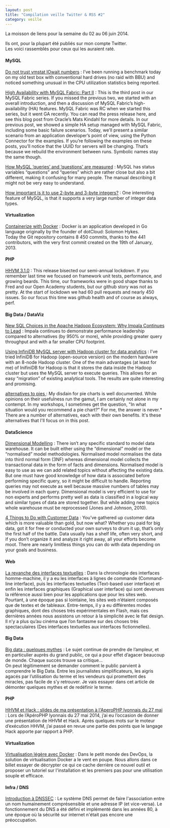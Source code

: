 ```yaml
---
layout: post
title: "Compilation veille Twitter & RSS #2"
category: veille
---
```


La moisson de liens pour la semaine du 02 au 06 juin 2014.

Ils ont, pour la plupart été publiés sur mon compte Twitter.  
Les voici rassemblés pour ceux qui les auraient raté.

<!-- -->

#### MySQL

[Do not trust vmstat IOwait numbers](http://www.mysqlperformanceblog.com/2014/06/03/trust-vmstat-iowait-numbers/)
:  I’ve been running a benchmark today on my old test box with conventional hard drives (no raid with BBU) and noticed something unusual in the CPU utilization statistics being reported.

[High Availability with MySQL Fabric: Part II](http://www.mysqlperformanceblog.com/2014/05/30/high-availability-mysql-fabric-part-ii/)
:  This is the third post in our MySQL Fabric series. If you missed the previous two, we started with an overall introduction, and then a discussion of MySQL Fabric’s high-availability (HA) features. MySQL Fabric was RC when we started this series, but it went GA recently. You can read the press release here, and see this blog post from Oracle’s Mats Kindahl for more details. In our previous post, we showed a simple HA setup managed with MySQL Fabric, including some basic failure scenarios. Today, we’ll present a similar scenario from an application developer’s point of view, using the Python Connector for the examples. If you’re following the examples on these posts, you’ll notice that the UUID for servers will be changing. That’s because we rebuild the environment between runs. Symbolic names stay the same though.

[How MySQL ‘queries’ and ‘questions’ are measured](http://www.mysqlperformanceblog.com/2014/05/29/how-mysql-queries-and-questions-are-measured/)
:  MySQL has status variables “questions” and “queries” which are rather close but also a bit different, making it confusing for many people. The manual describing it might not be very easy to understand.

[How important is it to use 2-byte and 3-byte integers?](http://www.tocker.ca/2014/05/30/how-important-is-it-to-use-2-byte-and-3-byte-integers.html)
:  One interesting feature of MySQL, is that it supports a very large number of integer data types.

#### Virtualization

[Containerize with Docker](http://blog.zedroot.org/containerize-with-docker/)
:  Docker is an application developed in Go language originally by the founder of dotCloud: Solomon Hykes.  
Today the Git repository contains 8 450 commits, thanks to the 441 contributors, with the very first commit created on the 19th of January, 2013.

#### PHP

[HHVM 3.1.0](http://hhvm.com/blog/5195/hhvm-3-1-0)
:  This release bisected our semi-annual lockdown. If you remember last time we focused on framework unit tests, performance, and growing beards. This time, our frameworks were in good shape thanks to Fred and our Open Academy students, but our github story was not as pretty. At the start of lockdown we had 60 pull requests and nearly 450 issues. So our focus this time was github health and of course as always, perf.

#### Big Data / DataViz

[New SQL Choices in the Apache Hadoop Ecosystem: Why Impala Continues to Lead](http://blog.cloudera.com/blog/2014/05/new-sql-choices-in-the-apache-hadoop-ecosystem-why-impala-continues-to-lead/)
:  Impala continues to demonstrate performance leadership compared to alternatives (by 950% or more), while providing greater query throughput and with a far smaller CPU footprint.

[Using InfiniDB MySQL server with Hadoop cluster for data analytics](http://www.mysqlperformanceblog.com/2014/06/02/using-infinidb-engine-mysql-hadoop-cluster-data-analytics/)
:   I’ve tried InfiniDB for Hadoop (open-source version) on the modern hardware with an 8-node Hadoop cluster. One of the main advantages (at least for me) of InifiniDB for Hadoop is that it stores the data inside the Hadoop cluster but uses the MySQL server to execute queries. This allows for an easy “migration” of existing analytical tools. The results are quite interesting and promising.

[alternatives to pies ](http://www.storytellingwithdata.com/2014/06/alternatives-to-pies.html)
:  My disdain for pie charts is well documented. While opinions on their usefulness run the gamut, I am certainly not alone in my contempt. In my workshops, I sometimes get the question, "In what situation would you recommend a pie chart?" For me, the answer is never.* There are a number of alternatives, each with their own benefits. It's these alternatives that I'll focus on in this post.

#### DataScience

[Dimensional Modelling](http://www.datasciencecentral.com/xn/detail/6448529:BlogPost:173276)
:  There isn’t any specific standard to model data warehouse. It can be built either using the “dimensional” model or the “normalised” model methodologies. Normalised model normalises the data into third normal form (3NF) whereas dimensional model collects the transactional data in the form of facts and dimensions. Normalised model is easy to use as we can add related topics without affecting the existing data. But one must have good knowledge of how data is associated before performing specific query, so it might be difficult to handle. Reporting queries may not execute as well because massive numbers of tables may be involved in each query. Dimensional model is very efficient to use for non experts and performs pretty well as data is classified in a logical way and similar types of data are stored together. But while adding new topics whole warehouse must be reprocessed (Jones and Johnson, 2010).

[4 Things to Do with Customer Data](http://www.datasciencecentral.com/xn/detail/6448529:BlogPost:173802)
:  You’ve gathered up customer data which is more valuable than gold, but now what? Whether you paid for big data, got it for free or conducted your own surveys to drum it up, that’s only the first half of the battle. Data usually has a shelf life, often very short, and if you don’t organize it and analyze it right away, all your efforts become moot. There are nearly limitless things you can do with data depending on your goals and business.

#### Web

[La revanche des interfaces textuelles](http://www.simpleweb.fr/2014/05/30/la-revanche-des-interfaces-textuelles/)
:  Dans la chronologie des interfaces homme-machine, il y a eu les interfaces à lignes de commande (Command-line interface), puis les interfaces textuelles (Text-based user interface) et enfin les interfaces graphiques (Graphical user interface) qui sont devenues la référence aussi bien pour les applications que pour les sites web. Pourtant, à une époque pas si lointaine, les sites web n’étaient composés que de textes et de tableaux. Entre-temps, il y a eu différentes modes graphiques, dont des choses très expérimentales en Flash, mais ces dernières années nous assistons un retour à la simplicité avec le flat design. Il n’y a plus qu’au cinéma que l’on fantasme sur des choses très spectaculaires (Des interfaces textuelles aux interfaces fictionnelles).

#### Big Data

[Big data : quelques mythes](http://blog.octo.com/big-data-quelques-mythes/)
:  Le sujet continue de prendre de l’ampleur, et en particulier auprès du grand public, ce qui a pour effet d’agacer beaucoup de monde. Chaque succès trouve sa critique…  
On peut légitimement se demander comment le public parvient à comprendre le Big Data. Entre les journalistes simplificateurs, les aigris agacés par l’utilisation du terme et les vendeurs qui promettent des miracles, pas facile de s’y retrouver. Je vais essayer dans cet article de démonter quelques mythes et de redéfinir le terme.

#### PHP

[HHVM et Hack : slides de ma présentation à l'AperoPHP lyonnais du 27 mai](http://blog.pascal-martin.fr/post/hhvm-hack-slides-aperophp-lyon-mai-2014)
:  Lors de l’ApéroPHP lyonnais du 27 mai 2014, j’ai eu l’occasion de donner une présentation de HHVM et Hack. Après quelques mots sur le moteur d’exécution HHVM, j’ai passé en revue une partie des points que le langage Hack apporte par rapport à PHP.

#### Virtualization

[Virtualisation légère avec Docker](http://blog.nicolargo.com/2014/06/virtualisation-legere-docker.html)
:  Dans le petit monde des DevOps, la solution de virtualisation Docker a le vent en poupe. Nous allons dans ce billet essayer de décrypter ce qui ce cache derrière ce nouvel outil et proposer un tutoriel sur l'installation et les premiers pas pour une utilisation souple et efficace.

#### Infra / DNS

[Introduction à DNSSEC](http://blog.blaisot.org/dnssec-intro.html)
:  Le système DNS permet de faire l'association entre un nom humainement comprésensible et une adresse IP (et vice-versa). Le fonctionnement du DNS a été défini et implémenté dans les années 80, à une époque où la sécurité sur internet n'était pas encore une préoccupation.

